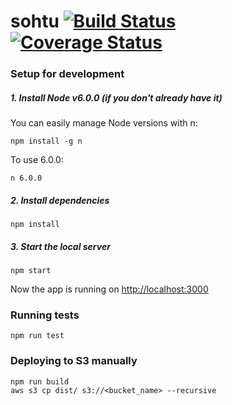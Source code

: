 # sohtu [![Build Status](https://travis-ci.org/nadeka/sohtu.svg?branch=develop)](https://travis-ci.org/nadeka/sohtu) [![Coverage Status](https://coveralls.io/repos/github/nadeka/sohtu/badge.svg?branch=develop)](https://coveralls.io/github/nadeka/sohtu?branch=develop)

### Setup for development

##### 1. Install Node v6.0.0 (if you don't already have it)

You can easily manage Node versions with n:

    npm install -g n

To use 6.0.0:

    n 6.0.0

##### 2. Install dependencies

    npm install

##### 3. Start the local server

    npm start

Now the app is running on [http://localhost:3000](http://localhost:3000)

### Running tests

    npm run test
    
### Deploying to S3 manually

    npm run build
    aws s3 cp dist/ s3://<bucket_name> --recursive
